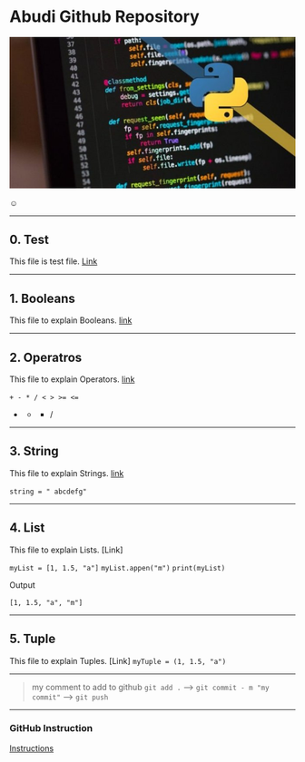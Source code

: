 # Abudi Github Repository

![Python Image](img/python.jpg "My Account Image")

:relaxed:

---

## 0. Test

This file is test file. [Link](Tutorial/0_Test.py)

---

## 1. Booleans

This file to explain Booleans. [link](Tutorial/1_Booleans.py)

---

## 2. Operatros

This file to explain Operators. [link](Tutorial/2_Operators.py)

`+ - * / < > >= <=`

+ - * / 

---

## 3. String

This file to explain Strings. [link](Tutorial/3_Strings.py)

`string = " abcdefg"`

---

## 4. List

This file to explain Lists. [Link]

`myList = [1, 1.5, "a"]`
`myList.appen("m")`
`print(myList)`

Output

```
[1, 1.5, "a", "m"]
```

---

## 5. Tuple

This file to explain Tuples. [Link]
`myTuple = (1, 1.5, "a")`

---

> my comment
> to add to github `git add .` --> `git commit - m "my commit"` --> `git push`

---

### GitHub Instruction

[Instructions](Instructions.md)